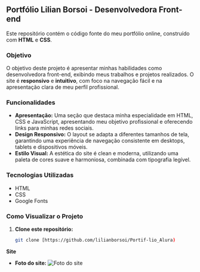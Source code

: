 ## Portfólio Lilian Borsoi - Desenvolvedora Front-end

Este repositório contém o código fonte do meu portfólio online, construído com **HTML** e **CSS**.

### Objetivo
O objetivo deste projeto é apresentar minhas habilidades como desenvolvedora front-end, exibindo meus trabalhos e projetos realizados. O site é **responsivo** e **intuitivo**, com foco na navegação fácil e na apresentação clara de meu perfil profissional.

### Funcionalidades
* **Apresentação:** Uma seção que destaca minha especialidade em HTML, CSS e JavaScript, apresentando meu objetivo profissional e oferecendo links para minhas redes sociais.
* **Design Responsivo:** O layout se adapta a diferentes tamanhos de tela, garantindo uma experiência de navegação consistente em desktops, tablets e dispositivos móveis.
* **Estilo Visual:** A estética do site é clean e moderna, utilizando uma paleta de cores suave e harmoniosa, combinada com tipografia legível.

### Tecnologias Utilizadas
* HTML
* CSS
* Google Fonts

### Como Visualizar o Projeto
1. **Clone este repositório:**
   ```bash
   git clone [https://github.com/lilianborsoi/Portif-lio_Alura)

**Site**

* **Foto do site:**
  ![Foto do site](img_site.png) 
